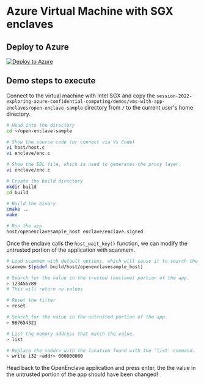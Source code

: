 # Azure Virtual Machine with SGX enclaves

## Deploy to Azure

[![Deploy to Azure](https://aka.ms/deploytoazurebutton)](https://portal.azure.com/#create/Microsoft.Template/uri/https%3A%2F%2Fraw.githubusercontent.com%2FThomVanL%2Fsession-2022-exploring-azure-confidential-computing%2Fmain%2Fdemos%2Fvms-with-app-enclaves%2Fbicep%2Fdeploy.json)

## Demo steps to execute

Connect to the virtual machine with Intel SGX and copy the `session-2022-exploring-azure-confidential-computing/demos/vms-with-app-enclaves/open-enclave-sample` directory from `/` to the current user's home directory.

```bash
# Head into the directory
cd ~/open-enclave-sample

# Show the source code (or connect via Vs Code)
vi host/host.c
vi enclave/enc.c

# Show the EDL file, which is used to generates the proxy layer.
vi enclave/enc.c

# Create the build directory
mkdir build
cd build

# Build the binary
cmake ..
make

# Run the app
host/openenclavesample_host enclave/enclave.signed
```

Once the enclave calls the `host_wait_key()` function, we can modify the untrusted portion of the application with scanmem.

``` bash
# Load scanmem with default options, which will cause it to search the memory for I32 values.
scanmem $(pidof build/host/openenclavesample_host)

# Search for the value in the trusted (enclave) portion of the app.
> 123456789
# This will return no values

# Reset the filter
> reset

# Search for the value in the untrusted portion of the app.
> 987654321

# List the memory address that match the value.
> list

# Replace the <addr> with the location found with the 'list' command.
> write i32 <addr> 000000000
```

Head back to the OpenEnclave application and press enter, the the value in the untrusted portion of the app should have been changed!